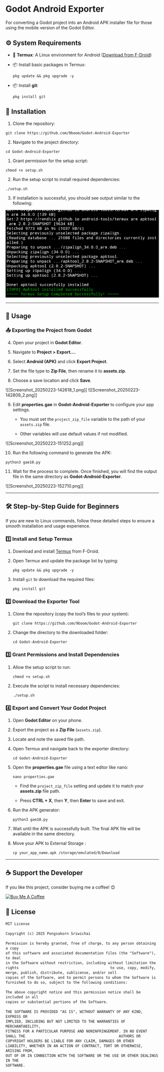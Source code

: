 # Godot Android Exporter

For converting a Godot project into an Android APK installer file for those using the mobile version of the Godot Editor.

## ⚙️ System Requirements

- 📱 **Termux**: A Linux environment for Android ([Download from F-Droid](https://f-droid.org/repo/com.termux_118.apk))
    
- 📦 Install basic packages in Termux:
    
    ```
    pkg update && pkg upgrade -y
    ```
    
- 📦 Install **git**:
    
    ```
    pkg install git
    ```
    

## 🚀 Installation

1. Clone the repository:
    

```
git clone https://github.com/9boom/Godot-Android-Exporter
```

2. Navigate to the project directory:
    

```
cd Godot-Android-Exporter
```

1. Grant permission for the setup script:
    

```
chmod +x setup.sh
```

2. Run the setup script to install required dependencies:
    

```
./setup.sh
```

3. If installation is successful, you should see output similar to the following:
    

![Alt Text](https://raw.githubusercontent.com/9boom/Godot-Android-Exporter/main/screenshots/Screenshot_20250223-115612.png)

---

## 📝 Usage

### 📤 Exporting the Project from Godot

4. Open your project in **Godot Editor**.
    
5. Navigate to **Project > Export...**.
    
6. Select **Android (APK)** and click **Export Project**.
    
7. Set the file type to **Zip File**, then rename it to **assets.zip**.
    
8. Choose a save location and click **Save**.
    

![[Screenshot_20250223-142618_1.png]] ![[Screenshot_20250223-142809_2.png]]

9. Edit **properties.gae** in **Godot-Android-Exporter** to configure your app settings.
    
    - You must set the `project_zip_file` variable to the path of your `assets.zip` file.
        
    - Other variables will use default values if not modified.
        

![[Screenshot_20250223-151252.png]]

10. Run the following command to generate the APK:
    

```
python3 gae10.py
```

11. Wait for the process to complete. Once finished, you will find the output file in the same directory as **Godot-Android-Exporter**.
    

![[Screenshot_20250223-152710.png]]

---

## 🛠️ Step-by-Step Guide for Beginners

If you are new to Linux commands, follow these detailed steps to ensure a smooth installation and usage experience.

### 1️⃣ Install and Setup Termux

1. Download and install [Termux](https://f-droid.org/repo/com.termux_118.apk) from F-Droid.
    
2. Open Termux and update the package list by typing:
    
    ```
    pkg update && pkg upgrade -y
    ```
    
3. Install `git` to download the required files:
    
    ```
    pkg install git
    ```
    

### 2️⃣ Download the Exporter Tool

1. Clone the repository (copy the tool’s files to your system):
    
    ```
    git clone https://github.com/9boom/Godot-Android-Exporter
    ```
    
2. Change the directory to the downloaded folder:
    
    ```
    cd Godot-Android-Exporter
    ```
    

### 3️⃣ Grant Permissions and Install Dependencies

1. Allow the setup script to run:
    
    ```
    chmod +x setup.sh
    ```
    
2. Execute the script to install necessary dependencies:
    
    ```
    ./setup.sh
    ```
    

### 4️⃣ Export and Convert Your Godot Project

1. Open **Godot Editor** on your phone.
    
2. Export the project as a **Zip File** (`assets.zip`).
    
3. Locate and note the saved file path.
    
4. Open Termux and navigate back to the exporter directory:
    
    ```
    cd Godot-Android-Exporter
    ```
    
5. Open the **properties.gae** file using a text editor like nano:
    
    ```
    nano properties.gae
    ```
    
    - Find the `project_zip_file` setting and update it to match your **assets.zip** file path.
        
    - Press **CTRL + X**, then **Y**, then **Enter** to save and exit.
        
6. Run the APK generator:
    
    ```
    python3 gae10.py
    ```
    
7. Wait until the APK is successfully built. The final APK file will be available in the same directory.
     
8. Move your APK to External Storage :
    
    ```
    cp your_app_name.apk /storage/emulated/0/Download
    ```

---

## ☕ Support the Developer

If you like this project, consider buying me a coffee! 😊

[![Buy Me A Coffee](https://www.buymeacoffee.com/assets/img/custom_images/orange_img.png)](https://buymeacoffee.com/9boom)

## 📜 License

```
MIT License

Copyright (c) 2025 Pongsakorn Sriwichai

Permission is hereby granted, free of charge, to any person obtaining a copy
of this software and associated documentation files (the "Software"), to deal
in the Software without restriction, including without limitation the rights                                          to use, copy, modify, merge, publish, distribute, sublicense, and/or sell
copies of the Software, and to permit persons to whom the Software is
furnished to do so, subject to the following conditions:

The above copyright notice and this permission notice shall be included in all
copies or substantial portions of the Software.

THE SOFTWARE IS PROVIDED "AS IS", WITHOUT WARRANTY OF ANY KIND, EXPRESS OR
IMPLIED, INCLUDING BUT NOT LIMITED TO THE WARRANTIES OF MERCHANTABILITY,
FITNESS FOR A PARTICULAR PURPOSE AND NONINFRINGEMENT. IN NO EVENT SHALL THE                                           AUTHORS OR COPYRIGHT HOLDERS BE LIABLE FOR ANY CLAIM, DAMAGES OR OTHER
LIABILITY, WHETHER IN AN ACTION OF CONTRACT, TORT OR OTHERWISE, ARISING FROM,
OUT OF OR IN CONNECTION WITH THE SOFTWARE OR THE USE OR OTHER DEALINGS IN THE
SOFTWARE.
```
